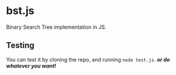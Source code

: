 # bst.js

Binary Search Tree implementation in JS.

## Testing

You can test it by cloning the repo, and running `node test.js`.
_**or do whatever you want!**_
